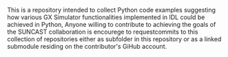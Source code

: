 This is a repository intended to collect Python code examples suggesting how various GX Simulator functionalities implemented in IDL could be achieved in Python,
Anyone willing to contribute to achieving the goals of the SUNCAST collaboration is encourege to requestcommits to this collection of repositories either as subfolder in this repository or as a linked submodule residing on the contributor's GiHub account.  

